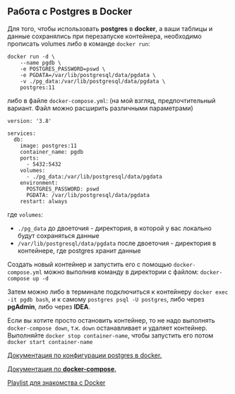 ## Работа с Postgres в Docker

Для того, чтобы использовать **postgres** в **docker**, а ваши таблицы и данные сохранялись при перезапуске контейнера,
необходимо прописать volumes либо в команде `docker run`:

    docker run -d \
        --name pgdb \
        -e POSTGRES_PASSWORD=pswd \
        -e PGDATA=/var/lib/postgresql/data/pgdata \
        -v ./pg_data:/var/lib/postgresql/data/pgdata \
        postgres:11
    
либо в файле `docker-compose.yml`: (на мой взгляд, предпочтительный вариант. Файл можно расширить различными параметрами)

    version: '3.8'
     
    services:
      db:
        image: postgres:11
        container_name: pgdb
        ports:
          - 5432:5432
        volumes:
          - ./pg_data:/var/lib/postgresql/data/pgdata
        environment:
          POSTGRES_PASSWORD: pswd
          PGDATA: /var/lib/postgresql/data/pgdata
        restart: always
    
    
где `volumes`:

- `./pg_data` до двоеточия - директория, в которой у вас локально будут сохраняться данные
- `/var/lib/postgresql/data/pgdata` после двоеточия - директория в контейнере, где postgres хранит данные

Создать новый контейнер и запустить его с помощью `docker-compose.yml` можно выполнив команду в директории с файлом:
`docker-compose up -d`

Затем можно либо в терминале подключиться к контейнеру `docker exec -it pgdb bash`, и к самому `postgres psql -U postgres`,
либо через **pgAdmin**, либо через **IDEA**.

Если вы хотите просто остановить контейнер, то не надо выполнять `docker-compose down`, т.к. `down` останавливает и
удаляет контейнер. Выполняйте `docker stop container-name`, чтобы запустить его потом `docker start container-name`

[Документация по конфигурации postgres в docker.](https://hub.docker.com/_/postgres)

[Документация по **docker-compose**.](https://docs.docker.com/compose/)

[Playlist для знакомства с Docker](https://www.youtube.com/watch?v=Sa7uOGczoHc&list=PLU2ftbIeotGoGFC_2lj-OplT_cItXfu48)
